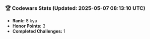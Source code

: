 ### 🏆 Codewars Stats (Updated: 2025-05-07 08:13:10 UTC)

- **Rank:** 8 kyu
- **Honor Points:** 3
- **Completed Challenges:** 1
